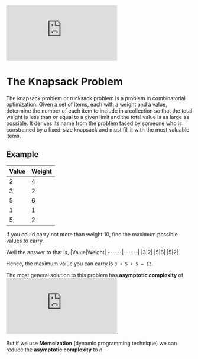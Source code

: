 ![equation](http://www.sciweavers.org/tex2img.php?eq=1%2Bsin%28mc%5E2%29&bc=White&fc=Black&im=jpg&fs=12&ff=arev&edit=)
# The Knapsack Problem

The knapsack problem or rucksack problem is a problem in combinatorial optimization: Given a set of items,
each with a weight and a value, determine the number of each item to include in a collection so that the total
weight is less than or equal to a given limit and the total value is as large as possible. It derives its name
from the problem faced by someone who is constrained by a fixed-size knapsack and must fill it with the most
valuable items.

## Example

|Value|Weight|
------|------|
|2|4|
|3|2|
|5|6|
|1|1|
|5|2|

If you could carry not more than weight 10, find the maximum possible values to carry.

Well the answer to that is,
|Value|Weight|
------|------|
|3|2|
|5|6|
|5|2|

Hence, the maximum value you can carry is `3 + 5 + 5 = 13`.

The most general solution to this problem has **asymptotic complexity** of ![2^x](http://latex.codecogs.com/gif.latex?2%5En).

But if we use **Memoization** (dynamic programming technique) we can reduce the **asymptotic complexity** to *n*